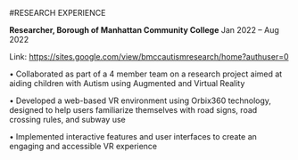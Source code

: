 #RESEARCH EXPERIENCE

**Researcher, Borough of Manhattan Community College** Jan 2022 – Aug 2022

Link: https://sites.google.com/view/bmccautismresearch/home?authuser=0 


• Collaborated as part of a 4 member team on a research project aimed at aiding children with Autism using Augmented and Virtual Reality

• Developed a web-based VR environment using Orbix360 technology, designed to help users familiarize themselves with road signs, road crossing rules, and subway use

• Implemented interactive features and user interfaces to create an engaging and accessible VR experience
